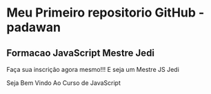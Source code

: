 # Meu Primeiro repositorio GitHub - padawan
## Formacao JavaScript Mestre Jedi


Faça sua inscrição agora mesmo!!! E seja um Mestre JS Jedi

Seja Bem Vindo Ao Curso de JavaScript

